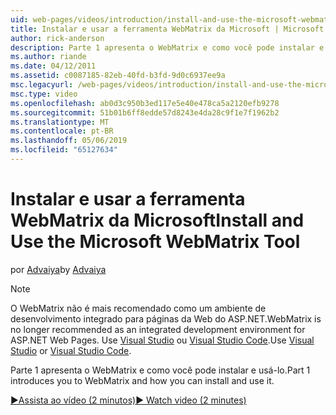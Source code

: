 ```yaml
---
uid: web-pages/videos/introduction/install-and-use-the-microsoft-webmatrix-tool
title: Instalar e usar a ferramenta WebMatrix da Microsoft | Microsoft Docs
author: rick-anderson
description: Parte 1 apresenta o WebMatrix e como você pode instalar e usá-lo.
ms.author: riande
ms.date: 04/12/2011
ms.assetid: c0087185-82eb-40fd-b3fd-9d0c6937ee9a
msc.legacyurl: /web-pages/videos/introduction/install-and-use-the-microsoft-webmatrix-tool
msc.type: video
ms.openlocfilehash: ab0d3c950b3ed117e5e40e478ca5a2120efb9278
ms.sourcegitcommit: 51b01b6ff8edde57d8243e4da28c9f1e7f1962b2
ms.translationtype: MT
ms.contentlocale: pt-BR
ms.lasthandoff: 05/06/2019
ms.locfileid: "65127634"
---
```

# <a name="install-and-use-the-microsoft-webmatrix-tool"></a><span data-ttu-id="8893e-103">Instalar e usar a ferramenta WebMatrix da Microsoft</span><span class="sxs-lookup"><span data-stu-id="8893e-103">Install and Use the Microsoft WebMatrix Tool</span></span>

<span data-ttu-id="8893e-104">por [Advaiya](https://twitter.com/Advaiyasolns)</span><span class="sxs-lookup"><span data-stu-id="8893e-104">by [Advaiya](https://twitter.com/Advaiyasolns)</span></span>

> [!NOTE] 
> <span data-ttu-id="8893e-105">O WebMatrix não é mais recomendado como um ambiente de desenvolvimento integrado para páginas da Web do ASP.NET.</span><span class="sxs-lookup"><span data-stu-id="8893e-105">WebMatrix is no longer recommended as an integrated development environment for ASP.NET Web Pages.</span></span> <span data-ttu-id="8893e-106">Use [Visual Studio](xref:aspnet/web-pages/overview/getting-started/program-asp-net-web-pages-in-visual-studio) ou [Visual Studio Code](https://code.visualstudio.com/).</span><span class="sxs-lookup"><span data-stu-id="8893e-106">Use [Visual Studio](xref:aspnet/web-pages/overview/getting-started/program-asp-net-web-pages-in-visual-studio) or [Visual Studio Code](https://code.visualstudio.com/).</span></span>

<span data-ttu-id="8893e-107">Parte 1 apresenta o WebMatrix e como você pode instalar e usá-lo.</span><span class="sxs-lookup"><span data-stu-id="8893e-107">Part 1 introduces you to WebMatrix and how you can install and use it.</span></span>

[<span data-ttu-id="8893e-108">&#9654;Assista ao vídeo (2 minutos)</span><span class="sxs-lookup"><span data-stu-id="8893e-108">&#9654; Watch video (2 minutes)</span></span>](https://channel9.msdn.com/Blogs/ASP-NET-Site-Videos/install-and-use-the-microsoft-webmatrix-tool)
